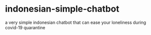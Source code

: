 # indonesian-simple-chatbot
a very simple indonesian chatbot that can ease your loneliness during covid-19 quarantine
